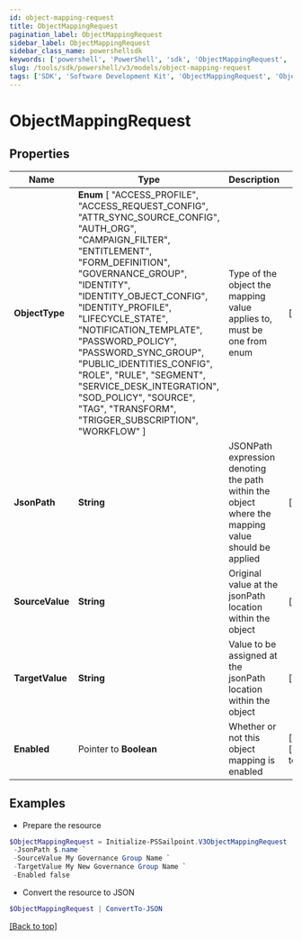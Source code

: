 ```yaml
---
id: object-mapping-request
title: ObjectMappingRequest
pagination_label: ObjectMappingRequest
sidebar_label: ObjectMappingRequest
sidebar_class_name: powershellsdk
keywords: ['powershell', 'PowerShell', 'sdk', 'ObjectMappingRequest', 'ObjectMappingRequest'] 
slug: /tools/sdk/powershell/v3/models/object-mapping-request
tags: ['SDK', 'Software Development Kit', 'ObjectMappingRequest', 'ObjectMappingRequest']
---
```



# ObjectMappingRequest

## Properties

Name | Type | Description | Notes
------------ | ------------- | ------------- | -------------
**ObjectType** |   **Enum** [  "ACCESS_PROFILE",    "ACCESS_REQUEST_CONFIG",    "ATTR_SYNC_SOURCE_CONFIG",    "AUTH_ORG",    "CAMPAIGN_FILTER",    "ENTITLEMENT",    "FORM_DEFINITION",    "GOVERNANCE_GROUP",    "IDENTITY",    "IDENTITY_OBJECT_CONFIG",    "IDENTITY_PROFILE",    "LIFECYCLE_STATE",    "NOTIFICATION_TEMPLATE",    "PASSWORD_POLICY",    "PASSWORD_SYNC_GROUP",    "PUBLIC_IDENTITIES_CONFIG",    "ROLE",    "RULE",    "SEGMENT",    "SERVICE_DESK_INTEGRATION",    "SOD_POLICY",    "SOURCE",    "TAG",    "TRANSFORM",    "TRIGGER_SUBSCRIPTION",    "WORKFLOW" ] | Type of the object the mapping value applies to, must be one from enum | [required]
**JsonPath** |  **String** | JSONPath expression denoting the path within the object where the mapping value should be applied | [required]
**SourceValue** |  **String** | Original value at the jsonPath location within the object | [required]
**TargetValue** |  **String** | Value to be assigned at the jsonPath location within the object | [required]
**Enabled** |  Pointer to **Boolean** | Whether or not this object mapping is enabled | [optional] [default to $false]

## Examples

- Prepare the resource
```powershell
$ObjectMappingRequest = Initialize-PSSailpoint.V3ObjectMappingRequest  -ObjectType IDENTITY `
 -JsonPath $.name `
 -SourceValue My Governance Group Name `
 -TargetValue My New Governance Group Name `
 -Enabled false
```

- Convert the resource to JSON
```powershell
$ObjectMappingRequest | ConvertTo-JSON
```


[[Back to top]](#) 

